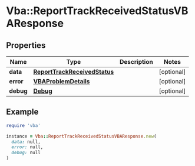 # Vba::ReportTrackReceivedStatusVBAResponse

## Properties

| Name | Type | Description | Notes |
| ---- | ---- | ----------- | ----- |
| **data** | [**ReportTrackReceivedStatus**](ReportTrackReceivedStatus.md) |  | [optional] |
| **error** | [**VBAProblemDetails**](VBAProblemDetails.md) |  | [optional] |
| **debug** | [**Debug**](Debug.md) |  | [optional] |

## Example

```ruby
require 'vba'

instance = Vba::ReportTrackReceivedStatusVBAResponse.new(
  data: null,
  error: null,
  debug: null
)
```

